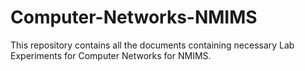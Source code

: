 # Computer-Networks-NMIMS
This repository contains all the documents containing necessary Lab Experiments for Computer Networks for NMIMS.

